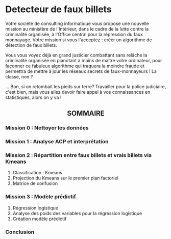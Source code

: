 <h1>Detecteur de faux billets</h1>

<p>Votre société de consulting informatique vous propose une nouvelle mission au ministère de l'Intérieur, dans le cadre de la lutte contre la criminalité organisée, à l'Office central pour la répression du faux monnayage. Votre mission si vous l'acceptez : créer un algorithme de détection de faux billets.

Vous vous voyez déjà en grand justicier combattant sans relâche la criminalité organisée en pianotant à mains de maître votre ordinateur, pour façonner ce fabuleux algorithme qui traquera la moindre fraude et permettra de mettre à jour les réseaux secrets de faux-monnayeurs ! La classe, non ?

... Bon, si on retombait les pieds sur terre? Travailler pour la police judiciaire, c'est bien, mais vous allez devoir faire appel à vos connaissances en statistiques, alors on y va !</p>

<h2><center>SOMMAIRE</center></h2>

<h3>Mission 0 : Nettoyer les données</h3>
<h3>Mission 1 : Analyse ACP et interprétation</h3>
<h3>Mission 2 : Répartition entre faux billets et vrais billets via Kmeans</h3>
<ol> 
  <li>Classification : Kmeans</li>
  <li>Projection du Kmeans sur le premier plan factoriel</li>
  <li>Matrice de confusion</li>
</ol>
<h3>Mission 3 : Modèle prédictif</h3>
<ol>  
  <li>Régression logistique</li>
  <li>Analyse des poids des variables pour la régression logistique</li>
  <li>Création modèle prédictif</li>
</ol>
<h3>Conclusion</h3>
